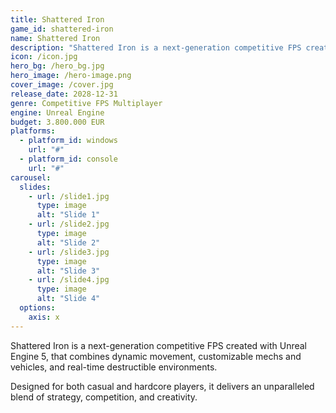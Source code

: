 ```yaml
---
title: Shattered Iron
game_id: shattered-iron
name: Shattered Iron
description: "Shattered Iron is a next-generation competitive FPS created with Unreal Engine 5, that combines dynamic movement, customizable mechs and vehicles, and real-time destructible environments."           
icon: /icon.jpg
hero_bg: /hero_bg.jpg
hero_image: /hero-image.png
cover_image: /cover.jpg
release_date: 2028-12-31
genre: Competitive FPS Multiplayer
engine: Unreal Engine
budget: 3.800.000 EUR
platforms:
  - platform_id: windows
    url: "#"
  - platform_id: console
    url: "#"
carousel:
  slides:
    - url: /slide1.jpg
      type: image
      alt: "Slide 1"
    - url: /slide2.jpg
      type: image
      alt: "Slide 2"
    - url: /slide3.jpg
      type: image
      alt: "Slide 3"
    - url: /slide4.jpg
      type: image
      alt: "Slide 4"
  options:
    axis: x
---
```


Shattered Iron is a next-generation competitive FPS created with Unreal Engine 5, that combines dynamic movement, customizable mechs and vehicles, and real-time destructible environments.

Designed for both casual and hardcore players, it delivers an unparalleled blend of strategy, competition, and creativity.
